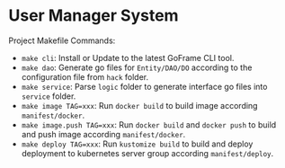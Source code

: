 # User Manager System

Project Makefile Commands: 
- `make cli`: Install or Update to the latest GoFrame CLI tool.
- `make dao`: Generate go files for `Entity/DAO/DO` according to the configuration file from `hack` folder.
- `make service`: Parse `logic` folder to generate interface go files into `service` folder.
- `make image TAG=xxx`: Run `docker build` to build image according `manifest/docker`.
- `make image.push TAG=xxx`: Run `docker build` and `docker push` to build and push image according `manifest/docker`.
- `make deploy TAG=xxx`: Run `kustomize build` to build and deploy deployment to kubernetes server group according `manifest/deploy`.